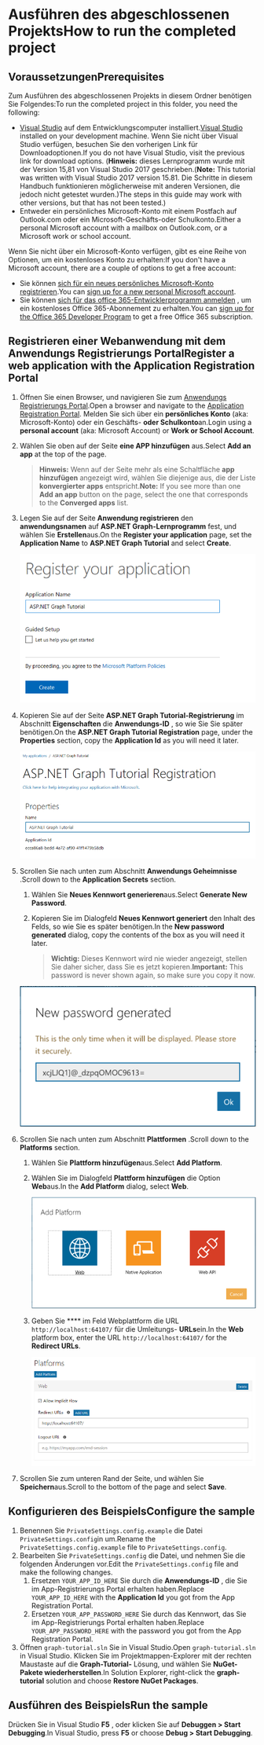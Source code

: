 # <a name="how-to-run-the-completed-project"></a><span data-ttu-id="bd09c-101">Ausführen des abgeschlossenen Projekts</span><span class="sxs-lookup"><span data-stu-id="bd09c-101">How to run the completed project</span></span>

## <a name="prerequisites"></a><span data-ttu-id="bd09c-102">Voraussetzungen</span><span class="sxs-lookup"><span data-stu-id="bd09c-102">Prerequisites</span></span>

<span data-ttu-id="bd09c-103">Zum Ausführen des abgeschlossenen Projekts in diesem Ordner benötigen Sie Folgendes:</span><span class="sxs-lookup"><span data-stu-id="bd09c-103">To run the completed project in this folder, you need the following:</span></span>

- <span data-ttu-id="bd09c-104">[Visual Studio](https://visualstudio.microsoft.com/vs/) auf dem Entwicklungscomputer installiert.</span><span class="sxs-lookup"><span data-stu-id="bd09c-104">[Visual Studio](https://visualstudio.microsoft.com/vs/) installed on your development machine.</span></span> <span data-ttu-id="bd09c-105">Wenn Sie nicht über Visual Studio verfügen, besuchen Sie den vorherigen Link für Downloadoptionen.</span><span class="sxs-lookup"><span data-stu-id="bd09c-105">If you do not have Visual Studio, visit the previous link for download options.</span></span> <span data-ttu-id="bd09c-106">(**Hinweis:** dieses Lernprogramm wurde mit der Version 15,81 von Visual Studio 2017 geschrieben.</span><span class="sxs-lookup"><span data-stu-id="bd09c-106">(**Note:** This tutorial was written with Visual Studio 2017 version 15.81.</span></span> <span data-ttu-id="bd09c-107">Die Schritte in diesem Handbuch funktionieren möglicherweise mit anderen Versionen, die jedoch nicht getestet wurden.)</span><span class="sxs-lookup"><span data-stu-id="bd09c-107">The steps in this guide may work with other versions, but that has not been tested.)</span></span>
- <span data-ttu-id="bd09c-108">Entweder ein persönliches Microsoft-Konto mit einem Postfach auf Outlook.com oder ein Microsoft-Geschäfts-oder Schulkonto.</span><span class="sxs-lookup"><span data-stu-id="bd09c-108">Either a personal Microsoft account with a mailbox on Outlook.com, or a Microsoft work or school account.</span></span>

<span data-ttu-id="bd09c-109">Wenn Sie nicht über ein Microsoft-Konto verfügen, gibt es eine Reihe von Optionen, um ein kostenloses Konto zu erhalten:</span><span class="sxs-lookup"><span data-stu-id="bd09c-109">If you don't have a Microsoft account, there are a couple of options to get a free account:</span></span>

- <span data-ttu-id="bd09c-110">Sie können [sich für ein neues persönliches Microsoft-Konto registrieren](https://signup.live.com/signup?wa=wsignin1.0&rpsnv=12&ct=1454618383&rver=6.4.6456.0&wp=MBI_SSL_SHARED&wreply=https://mail.live.com/default.aspx&id=64855&cbcxt=mai&bk=1454618383&uiflavor=web&uaid=b213a65b4fdc484382b6622b3ecaa547&mkt=E-US&lc=1033&lic=1).</span><span class="sxs-lookup"><span data-stu-id="bd09c-110">You can [sign up for a new personal Microsoft account](https://signup.live.com/signup?wa=wsignin1.0&rpsnv=12&ct=1454618383&rver=6.4.6456.0&wp=MBI_SSL_SHARED&wreply=https://mail.live.com/default.aspx&id=64855&cbcxt=mai&bk=1454618383&uiflavor=web&uaid=b213a65b4fdc484382b6622b3ecaa547&mkt=E-US&lc=1033&lic=1).</span></span>
- <span data-ttu-id="bd09c-111">Sie können [sich für das office 365-Entwicklerprogramm anmelden](https://developer.microsoft.com/office/dev-program) , um ein kostenloses Office 365-Abonnement zu erhalten.</span><span class="sxs-lookup"><span data-stu-id="bd09c-111">You can [sign up for the Office 365 Developer Program](https://developer.microsoft.com/office/dev-program) to get a free Office 365 subscription.</span></span>

## <a name="register-a-web-application-with-the-application-registration-portal"></a><span data-ttu-id="bd09c-112">Registrieren einer Webanwendung mit dem Anwendungs Registrierungs Portal</span><span class="sxs-lookup"><span data-stu-id="bd09c-112">Register a web application with the Application Registration Portal</span></span>

1. <span data-ttu-id="bd09c-113">Öffnen Sie einen Browser, und navigieren Sie zum [Anwendungs Registrierungs Portal](https://apps.dev.microsoft.com).</span><span class="sxs-lookup"><span data-stu-id="bd09c-113">Open a browser and navigate to the [Application Registration Portal](https://apps.dev.microsoft.com).</span></span> <span data-ttu-id="bd09c-114">Melden Sie sich über ein **persönliches Konto** (aka: Microsoft-Konto) oder ein Geschäfts- **oder Schulkonto**an.</span><span class="sxs-lookup"><span data-stu-id="bd09c-114">Login using a **personal account** (aka: Microsoft Account) or **Work or School Account**.</span></span>

1. <span data-ttu-id="bd09c-115">Wählen Sie oben auf der Seite **eine APP hinzufügen** aus.</span><span class="sxs-lookup"><span data-stu-id="bd09c-115">Select **Add an app** at the top of the page.</span></span>

    > <span data-ttu-id="bd09c-116">**Hinweis:** Wenn auf der Seite mehr als eine Schaltfläche **app hinzufügen** angezeigt wird, wählen Sie diejenige aus, die der Liste **konvergierter apps** entspricht.</span><span class="sxs-lookup"><span data-stu-id="bd09c-116">**Note:** If you see more than one **Add an app** button on the page, select the one that corresponds to the **Converged apps** list.</span></span>

1. <span data-ttu-id="bd09c-117">Legen Sie auf der Seite **Anwendung registrieren** den **anwendungsnamen** auf **ASP.NET Graph-Lernprogramm** fest, und wählen Sie **Erstellen**aus.</span><span class="sxs-lookup"><span data-stu-id="bd09c-117">On the **Register your application** page, set the **Application Name** to **ASP.NET Graph Tutorial** and select **Create**.</span></span>

    ![Screenshot des Erstellens einer neuen app in der APP-Registrierungs Portal-Website](/tutorial/images/arp-create-app-01.png)

1. <span data-ttu-id="bd09c-119">Kopieren Sie auf der Seite **ASP.NET Graph Tutorial-Registrierung** im Abschnitt **Eigenschaften** die **Anwendungs-ID** , so wie Sie Sie später benötigen.</span><span class="sxs-lookup"><span data-stu-id="bd09c-119">On the **ASP.NET Graph Tutorial Registration** page, under the **Properties** section, copy the **Application Id** as you will need it later.</span></span>

    ![Screenshot der neu erstellten Anwendungs-ID](/tutorial/images/arp-create-app-02.png)

1. <span data-ttu-id="bd09c-121">Scrollen Sie nach unten zum Abschnitt **Anwendungs Geheimnisse** .</span><span class="sxs-lookup"><span data-stu-id="bd09c-121">Scroll down to the **Application Secrets** section.</span></span>

    1. <span data-ttu-id="bd09c-122">Wählen Sie **Neues Kennwort generieren**aus.</span><span class="sxs-lookup"><span data-stu-id="bd09c-122">Select **Generate New Password**.</span></span>
    1. <span data-ttu-id="bd09c-123">Kopieren Sie im Dialogfeld **Neues Kennwort generiert** den Inhalt des Felds, so wie Sie es später benötigen.</span><span class="sxs-lookup"><span data-stu-id="bd09c-123">In the **New password generated** dialog, copy the contents of the box as you will need it later.</span></span>

        > <span data-ttu-id="bd09c-124">**Wichtig:** Dieses Kennwort wird nie wieder angezeigt, stellen Sie daher sicher, dass Sie es jetzt kopieren.</span><span class="sxs-lookup"><span data-stu-id="bd09c-124">**Important:** This password is never shown again, so make sure you copy it now.</span></span>

    ![Screenshot des Kennworts der neu erstellten Anwendung](/tutorial/images/arp-create-app-03.png)

1. <span data-ttu-id="bd09c-126">Scrollen Sie nach unten zum Abschnitt **Plattformen** .</span><span class="sxs-lookup"><span data-stu-id="bd09c-126">Scroll down to the **Platforms** section.</span></span>

    1. <span data-ttu-id="bd09c-127">Wählen Sie **Plattform hinzufügen**aus.</span><span class="sxs-lookup"><span data-stu-id="bd09c-127">Select **Add Platform**.</span></span>
    1. <span data-ttu-id="bd09c-128">Wählen Sie im Dialogfeld **Plattform hinzufügen** die Option **Web**aus.</span><span class="sxs-lookup"><span data-stu-id="bd09c-128">In the **Add Platform** dialog, select **Web**.</span></span>

        ![Screenshot Erstellen einer Plattform für die APP](/tutorial/images/arp-create-app-04.png)

    1. <span data-ttu-id="bd09c-130">Geben Sie \*\*\*\* im Feld Webplattform die URL `http://localhost:64107/` für die Umleitungs- **URLs**ein.</span><span class="sxs-lookup"><span data-stu-id="bd09c-130">In the **Web** platform box, enter the URL `http://localhost:64107/` for the **Redirect URLs**.</span></span>

        ![Screenshot der neu hinzugefügten Webplattform für die Anwendung](/tutorial/images/arp-create-app-05.png)

1. <span data-ttu-id="bd09c-132">Scrollen Sie zum unteren Rand der Seite, und wählen Sie **Speichern**aus.</span><span class="sxs-lookup"><span data-stu-id="bd09c-132">Scroll to the bottom of the page and select **Save**.</span></span>

## <a name="configure-the-sample"></a><span data-ttu-id="bd09c-133">Konfigurieren des Beispiels</span><span class="sxs-lookup"><span data-stu-id="bd09c-133">Configure the sample</span></span>

1. <span data-ttu-id="bd09c-134">Benennen Sie `PrivateSettings.config.example` die Datei `PrivateSettings.config`in um.</span><span class="sxs-lookup"><span data-stu-id="bd09c-134">Rename the `PrivateSettings.config.example` file to `PrivateSettings.config`.</span></span>
1. <span data-ttu-id="bd09c-135">Bearbeiten Sie `PrivateSettings.config` die Datei, und nehmen Sie die folgenden Änderungen vor.</span><span class="sxs-lookup"><span data-stu-id="bd09c-135">Edit the `PrivateSettings.config` file and make the following changes.</span></span>
    1. <span data-ttu-id="bd09c-136">Ersetzen `YOUR_APP_ID_HERE` Sie durch die **Anwendungs-ID** , die Sie im App-Registrierungs Portal erhalten haben.</span><span class="sxs-lookup"><span data-stu-id="bd09c-136">Replace `YOUR_APP_ID_HERE` with the **Application Id** you got from the App Registration Portal.</span></span>
    1. <span data-ttu-id="bd09c-137">Ersetzen `YOUR_APP_PASSWORD_HERE` Sie durch das Kennwort, das Sie im App-Registrierungs Portal erhalten haben.</span><span class="sxs-lookup"><span data-stu-id="bd09c-137">Replace `YOUR_APP_PASSWORD_HERE` with the password you got from the App Registration Portal.</span></span>
1. <span data-ttu-id="bd09c-138">Öffnen `graph-tutorial.sln` Sie in Visual Studio.</span><span class="sxs-lookup"><span data-stu-id="bd09c-138">Open `graph-tutorial.sln` in Visual Studio.</span></span> <span data-ttu-id="bd09c-139">Klicken Sie im Projektmappen-Explorer mit der rechten Maustaste auf die **Graph-Tutorial-** Lösung, und wählen Sie **NuGet-Pakete wiederherstellen**.</span><span class="sxs-lookup"><span data-stu-id="bd09c-139">In Solution Explorer, right-click the **graph-tutorial** solution and choose **Restore NuGet Packages**.</span></span>

## <a name="run-the-sample"></a><span data-ttu-id="bd09c-140">Ausführen des Beispiels</span><span class="sxs-lookup"><span data-stu-id="bd09c-140">Run the sample</span></span>

<span data-ttu-id="bd09c-141">Drücken Sie in Visual Studio **F5** , oder klicken Sie auf **Debuggen > Start Debugging**.</span><span class="sxs-lookup"><span data-stu-id="bd09c-141">In Visual Studio, press **F5** or choose **Debug > Start Debugging**.</span></span>